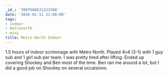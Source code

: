```yaml
---
_id_: '3997608631221500'
date: '2016-01-11 21:00:00'
tags:
- indoor
- metronorth
- mini
title: Metro North Indoor
---
```


1.5 hours of indoor scrimmage with Metro North. Played 4v4 (3-1) with 1 guy sub and 1 girl sub per team. I was pretty tired after lifting.
Ended up covering Shockey and Ben most of the time. Ben ran me around a lot, but I did a good job on Shockey on several occaisions.
